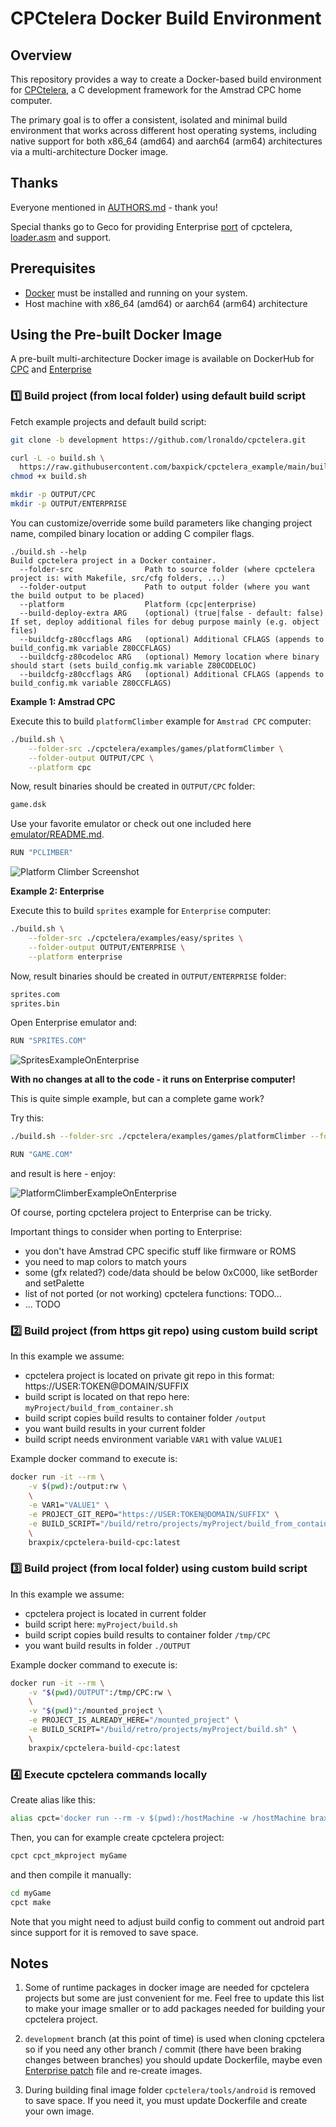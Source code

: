 # CPCtelera Docker Build Environment

## Overview

This repository provides a way to create a Docker-based build environment for [CPCtelera](https://github.com/lronaldo/cpctelera), a C development framework for the Amstrad CPC home computer.

The primary goal is to offer a consistent, isolated and minimal build environment that works across different host operating systems, including native support for both x86_64 (amd64) and aarch64 (arm64) architectures via a multi-architecture Docker image.

## Thanks

Everyone mentioned in [AUTHORS.md](AUTHORS.md) - thank you!

Special thanks go to Geco for providing Enterprise [port](docker/cpctelera_enterprise.patch) of cpctelera, [loader.asm](docker/enterprise/loader.asm) and support.

## Prerequisites

*   [Docker](https://www.docker.com/get-started) must be installed and running on your system.
*   Host machine with x86_64 (amd64) or aarch64 (arm64) architecture

## Using the Pre-built Docker Image

A pre-built multi-architecture Docker image is available on DockerHub for [CPC](https://hub.docker.com/r/braxpix/cpctelera-build-cpc) and [Enterprise](https://hub.docker.com/r/braxpix/cpctelera-build-enterprise)

### 1️⃣ Build project (from local folder) using default build script

Fetch example projects and default build script:

```bash
git clone -b development https://github.com/lronaldo/cpctelera.git

curl -L -o build.sh \
  https://raw.githubusercontent.com/baxpick/cpctelera_example/main/build_cpctelera_project_using_container.sh
chmod +x build.sh

mkdir -p OUTPUT/CPC
mkdir -p OUTPUT/ENTERPRISE
```

You can customize/override some build parameters like changing project name, compiled binary location or adding C compiler flags.

```
./build.sh --help
Build cpctelera project in a Docker container.
  --folder-src                Path to source folder (where cpctelera project is: with Makefile, src/cfg folders, ...)
  --folder-output             Path to output folder (where you want the build output to be placed)
  --platform                  Platform (cpc|enterprise)
  --build-deploy-extra ARG    (optional) (true|false - default: false) If set, deploy additional files for debug purpose mainly (e.g. object files)
  --buildcfg-z80ccflags ARG   (optional) Additional CFLAGS (appends to build_config.mk variable Z80CCFLAGS)
  --buildcfg-z80codeloc ARG   (optional) Memory location where binary should start (sets build_config.mk variable Z80CODELOC)
  --buildcfg-z80ccflags ARG   (optional) Additional CFLAGS (appends to build_config.mk variable Z80CCFLAGS)
```

**Example 1: Amstrad CPC**

Execute this to build `platformClimber` example for `Amstrad CPC` computer:

```bash
./build.sh \
    --folder-src ./cpctelera/examples/games/platformClimber \
    --folder-output OUTPUT/CPC \
    --platform cpc
```

Now, result binaries should be created in `OUTPUT/CPC` folder:

```bash
game.dsk
```

Use your favorite emulator or check out one included here [emulator/README.md](emulator/README.md).

```bash
RUN "PCLIMBER"
```

![Platform Climber Screenshot](res/example_output_cpc_platformClimber.png)


**Example 2: Enterprise**

Execute this to build `sprites` example for `Enterprise` computer:

```bash
./build.sh \
    --folder-src ./cpctelera/examples/easy/sprites \
    --folder-output OUTPUT/ENTERPRISE \
    --platform enterprise
```

Now, result binaries should be created in `OUTPUT/ENTERPRISE` folder:

```bash
sprites.com
sprites.bin
```

Open Enterprise emulator and:

```bash
RUN "SPRITES.COM"
```

![SpritesExampleOnEnterprise](res/example_output_enterprise_sprites.gif)

**With no changes at all to the code - it runs on Enterprise computer!**

This is quite simple example, but can a complete game work?

Try this:

```bash
./build.sh --folder-src ./cpctelera/examples/games/platformClimber --folder-output OUTPUT/ENTERPRISE --platform enterprise
```

```bash
RUN "GAME.COM"
```

and result is here - enjoy:

![PlatformClimberExampleOnEnterprise](res/example_output_enterprise_platformClimber.gif)

Of course, porting cpctelera project to Enterprise can be tricky.

Important things to consider when porting to Enterprise:

- you don't have Amstrad CPC specific stuff like firmware or ROMS
- you need to map colors to match yours
- some (gfx related?) code/data should be below 0xC000, like setBorder and setPalette
- list of not ported (or not working) cpctelera functions: TODO...
- ... TODO

### 2️⃣ Build project (from https git repo) using custom build script

In this example we assume:

- cpctelera project is located on private git repo in this format: https://USER:TOKEN@DOMAIN/SUFFIX
- build script is located on that repo here: `myProject/build_from_container.sh`
- build script copies build results to container folder `/output`
- you want build results in your current folder
- build script needs environment variable `VAR1` with value `VALUE1`

Example docker command to execute is:

```bash
docker run -it --rm \
    -v $(pwd):/output:rw \
    \
    -e VAR1="VALUE1" \
    -e PROJECT_GIT_REPO="https://USER:TOKEN@DOMAIN/SUFFIX" \
    -e BUILD_SCRIPT="/build/retro/projects/myProject/build_from_container.sh" \
    \
    braxpix/cpctelera-build-cpc:latest
```

### 3️⃣ Build project (from local folder) using custom build script

In this example we assume:

- cpctelera project is located in current folder
- build script here: `myProject/build.sh`
- build script copies build results to container folder `/tmp/CPC`
- you want build results in folder `./OUTPUT`

Example docker command to execute is:

```bash
docker run -it --rm \
    -v "$(pwd)/OUTPUT":/tmp/CPC:rw \
    \
    -v "$(pwd)":/mounted_project \
    -e PROJECT_IS_ALREADY_HERE="/mounted_project" \
    -e BUILD_SCRIPT="/build/retro/projects/myProject/build.sh" \
    \
    braxpix/cpctelera-build-cpc:latest
```

### 4️⃣ Execute cpctelera commands locally

Create alias like this:

```bash
alias cpct='docker run --rm -v $(pwd):/hostMachine -w /hostMachine braxpix/cpctelera-build-cpc:latest'
```

Then, you can for example create cpctelera project:

```bash
cpct cpct_mkproject myGame
```

and then compile it manually:

```bash
cd myGame
cpct make
```

Note that you might need to adjust build config to comment out android part since support for it is removed to save space.

## Notes

1. Some of runtime packages in docker image are needed for cpctelera projects but some are just convenient for me. Feel free to update this list to make your image smaller or to add packages needed for building your cpctelera project.

2. `development` branch (at this point of time) is used when cloning cpctelera so if you need any other branch / commit (there have been braking changes between branches) you should update Dockerfile, maybe even [Enterprise patch](docker/cpctelera_enterprise.patch) file and re-create images.

3. During building final image folder `cpctelera/tools/android` is removed to save space. If you need it, you must update Dockerfile and create your own image.